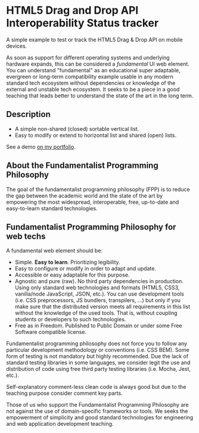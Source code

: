 # HTML5 Drag and Drop API Interoperability Status tracker
A simple example to test or track the HTML5 Drag & Drop API on mobile devices.

As soon as support for different operating systems and underlying hardware expands, this can be considered a _fundamental_ UI web element. You can understand "fundamental" as an educational super adaptable, evergreen or long-term compatibility example usable in any modern standard tech ecosystem without dependencies or knowledge of the external and unstable tech ecosystem. It seeks to be a piece in a good teaching that leads better to understand the state of the art in the long term.

## Description
- A simple non-shared (closed) sortable vertical list.
- Easy to modify or extend to horizontal list and shared (open) lists.

See a demo [on my portfolio](https://alexvgjm.github.io/fundamentalList/index.html).

## About the Fundamentalist Programming Philosophy
The goal of the fundamentalist programming philosophy (FPP) is to reduce the gap between the academic world and the state of the art by empowering the most widespread, interoperable, free, up-to-date and easy-to-learn standard technologies.

## Fundamentalist Programming Philosophy for web techs
A fundamental web element should be:

- Simple. **Easy to learn**. Prioritizing legibility.
- Easy to configure or modify in order to adapt and update.
- Accessible or easy adaptable for this purpose.
- Agnostic and pure (raw). No third party dependencies in production. Using only standard web technologies and formats (HTML5, CSS3, vanilla/node JavaScript, JSON, etc.). You can use development tools (i.e. CSS preprocessors, JS bundlers, transpilers, ...) but only if you make sure that the distributed version meets all requirements in this list without the knowledge of the used tools. That is, without coupling students or developers to such technologies.
- Free as in Freedom. Published to Public Domain or under some Free Software compatible license.

Fundamentalist programming philosophy does not force you to follow any particular development methodology or conventions (i.e. CSS BEM). Some form of testing is not mandatory but highly recommended. Due the lack of standard testing libraries in some languages, we consider legit the use and distribution of code using free third party testing libraries (i.e. Mocha, Jest, etc.).

Self-explanatory comment-less clean code is always good but due to the teaching purpose consider comment key parts.

Those of us who support the Fundamentalist Programming Philosophy are not against the use of domain-specific frameworks or tools. We seeks the empowerment of simplicity and good standard technologies for engineering and web application development teaching.

